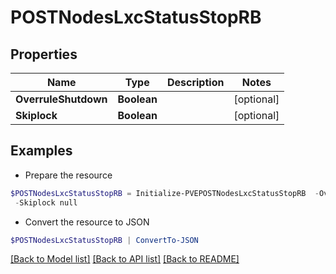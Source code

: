 # POSTNodesLxcStatusStopRB
## Properties

Name | Type | Description | Notes
------------ | ------------- | ------------- | -------------
**OverruleShutdown** | **Boolean** |  | [optional] 
**Skiplock** | **Boolean** |  | [optional] 

## Examples

- Prepare the resource
```powershell
$POSTNodesLxcStatusStopRB = Initialize-PVEPOSTNodesLxcStatusStopRB  -OverruleShutdown null `
 -Skiplock null
```

- Convert the resource to JSON
```powershell
$POSTNodesLxcStatusStopRB | ConvertTo-JSON
```

[[Back to Model list]](../README.md#documentation-for-models) [[Back to API list]](../README.md#documentation-for-api-endpoints) [[Back to README]](../README.md)

